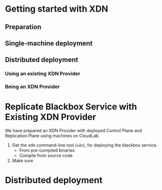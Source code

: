 # Getting started with XDN

## Preparation



## Single-machine deployment

## Distributed deployment
### Using an existing XDN Provider

### Being an XDN Provider

# Replicate Blackbox Service with Existing XDN Provider

We have prepared an XDN Provider with deployed Control Plane and Replication
Plane using machines on CloudLab.

1. Get the xdn command-line tool (`xdn`), for deploying the blackbox service.
    - From pre-compiled binaries
    - Compile from source code
2. Make sure


# Distributed deployment


# 